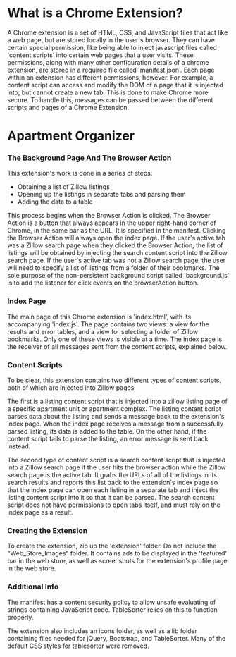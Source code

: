 # What is a Chrome Extension?

A Chrome extension is a set of HTML, CSS, and JavaScript files that act like a web page, but are stored locally in the user's browser.  They can have certain special permission, like being able to inject javascript files called 'content scripts' into certain web pages that a user visits.  These permissions, along with many other configuration details of a chrome extension, are stored in a required file called 'manifest.json'.  Each page within an extension has different permissions, however.  For example, a content script can access and modify the DOM of a page that it is injected into, but cannot create a new tab.  This is done to make Chrome more secure.  To handle this, messages can be passed between the different scripts and pages of a Chrome Extension.

# Apartment Organizer

### The Background Page And The Browser Action

This extension's work is done in a series of steps: 
* Obtaining a list of Zillow listings
* Opening up the listings in separate tabs and parsing them
* Adding the data to a table

This process begins when the Browser Action is clicked.  The Browser Action is a button that always appears in the upper right-hand corner of Chrome, in the same bar as the URL.  It is specified in the manifest.  Clicking the Browser Action will always open the index page.  If the user's active tab was a Zillow search page when they clicked the Browser Action, the list of listings will be obtained by injecting the search content script into the Zillow search page.  If the user's active tab was not a Zillow search page, the user will need to specify a list of listings from a folder of their bookmarks.  The sole purpose of the non-persistent background script called 'background.js' is to add the listener for click events on the browserAction button. 

### Index Page

The main page of this Chrome extension is 'index.html', with its accompanying 'index.js'.  The page contains two views: a view for the results and error tables, and a view for selecting a folder of Zillow bookmarks.  Only one of these views is visible at a time.  The index page is the receiver of all messages sent from the content scripts, explained below.

### Content Scripts

To be clear, this extension contains two different types of content scripts, both of which are injected into Zillow pages.  

The first is a listing content script that is injected into a zillow listing page of a specific apartment unit or apartment complex.  The listing content script parses data about the listing and sends a message back to the extension's index page. When the index page receives a message from a successfully parsed listing, its data is added to the table.  On the other hand, if the content script fails to parse the listing, an error message is sent back instead.  

The second type of content script is a search content script that is injected into a Zillow search page if the user hits the browser action while the Zillow search page is the active tab.  It grabs the URLs of all of the listings in its search results and reports this list back to the extension's index page so that the index page can open each listing in a separate tab and inject the listing content script into it so that it can be parsed.  The search content script does not have permissions to open tabs itself, and must rely on the index page as a result.

### Creating the Extension

To create the extension, zip up the 'extension' folder.  Do not include the "Web_Store_Images" folder.  It contains ads to be displayed in the 'featured' bar in the web store, as well as screenshots for the extension's profile page in the web store.

### Additional Info

The manifest has a content security policy to allow unsafe evaluating of strings containing JavaScript code.  TableSorter relies on this to function properly.

The extension also includes an icons folder, as well as a lib folder containing files needed for jQuery, Bootstrap, and TableSorter.  Many of the default CSS styles for tablesorter were removed.
